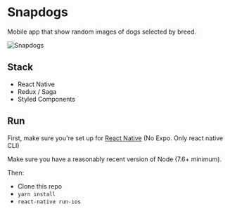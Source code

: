 # Snapdogs
Mobile app that show random images of dogs selected by breed.

![Snapdogs](https://i.ibb.co/J76gVNw/snapdogs-screenshot.png "Snapdogs")


## Stack
- React Native
- Redux / Saga
- Styled Components


## Run
First, make sure you're set up for [React Native](https://facebook.github.io/react-native/docs/getting-started.html#content)
(No Expo. Only react native CLI)

Make sure you have a reasonably recent version of Node (7.6+ minimum).

Then:

- Clone this repo
- `yarn install`
- `react-native run-ios`




